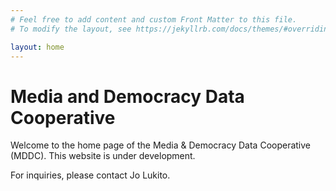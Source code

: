 ```yaml
---
# Feel free to add content and custom Front Matter to this file.
# To modify the layout, see https://jekyllrb.com/docs/themes/#overriding-theme-defaults

layout: home
---
```

# Media and Democracy Data Cooperative

Welcome to the home page of the Media & Democracy Data Cooperative (MDDC). This website is under development.

For inquiries, please contact Jo Lukito.